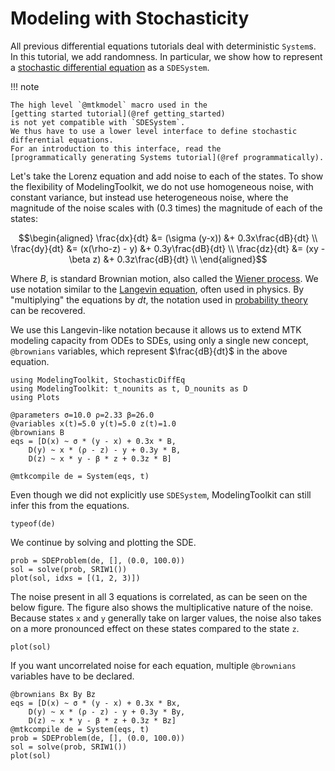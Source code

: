 # Modeling with Stochasticity

All previous differential equations tutorials deal with deterministic `System`s.
In this tutorial, we add randomness.
In particular, we show how to represent a
[stochastic differential equation](https://en.wikipedia.org/wiki/Stochastic_differential_equation)
as a `SDESystem`.

!!! note
    
    The high level `@mtkmodel` macro used in the
    [getting started tutorial](@ref getting_started)
    is not yet compatible with `SDESystem`.
    We thus have to use a lower level interface to define stochastic differential equations.
    For an introduction to this interface, read the
    [programmatically generating Systems tutorial](@ref programmatically).

Let's take the Lorenz equation and add noise to each of the states.
To show the flexibility of ModelingToolkit,
we do not use homogeneous noise, with constant variance,
but instead use heterogeneous noise,
where the magnitude of the noise scales with (0.3 times) the magnitude of each of the states:

```math
\begin{aligned}
\frac{dx}{dt} &= (\sigma (y-x))  &+ 0.3x\frac{dB}{dt} \\
\frac{dy}{dt} &= (x(\rho-z) - y) &+ 0.3y\frac{dB}{dt}  \\
\frac{dz}{dt} &= (xy - \beta z)  &+ 0.3z\frac{dB}{dt}  \\
\end{aligned}
```

Where $B$, is standard Brownian motion, also called the
[Wiener process](https://en.wikipedia.org/wiki/Wiener_process).
We use notation similar to the
[Langevin equation](https://en.wikipedia.org/wiki/Stochastic_differential_equation#Use_in_physics),
often used in physics.
By "multiplying" the equations by $dt$, the notation used in
[probability theory](https://en.wikipedia.org/wiki/Stochastic_differential_equation#Use_in_probability_and_mathematical_finance)
can be recovered.

We use this Langevin-like notation because it allows us to extend MTK modeling capacity from ODEs to SDEs,
using only a single new concept, `@brownians` variables, which represent $\frac{dB}{dt}$ in the above equation.

```@example SDE
using ModelingToolkit, StochasticDiffEq
using ModelingToolkit: t_nounits as t, D_nounits as D
using Plots

@parameters σ=10.0 ρ=2.33 β=26.0
@variables x(t)=5.0 y(t)=5.0 z(t)=1.0
@brownians B
eqs = [D(x) ~ σ * (y - x) + 0.3x * B,
    D(y) ~ x * (ρ - z) - y + 0.3y * B,
    D(z) ~ x * y - β * z + 0.3z * B]

@mtkcompile de = System(eqs, t)
```

Even though we did not explicitly use `SDESystem`, ModelingToolkit can still infer this from the equations.

```@example SDE
typeof(de)
```

We continue by solving and plotting the SDE.

```@example SDE
prob = SDEProblem(de, [], (0.0, 100.0))
sol = solve(prob, SRIW1())
plot(sol, idxs = [(1, 2, 3)])
```

The noise present in all 3 equations is correlated, as can be seen on the below figure.
The figure also shows the multiplicative nature of the noise.
Because states `x` and `y` generally take on larger values,
the noise also takes on a more pronounced effect on these states compared to the state `z`.

```@example SDE
plot(sol)
```

If you want uncorrelated noise for each equation,
multiple `@brownians` variables have to be declared.

```@example SDE
@brownians Bx By Bz
eqs = [D(x) ~ σ * (y - x) + 0.3x * Bx,
    D(y) ~ x * (ρ - z) - y + 0.3y * By,
    D(z) ~ x * y - β * z + 0.3z * Bz]
@mtkcompile de = System(eqs, t)
prob = SDEProblem(de, [], (0.0, 100.0))
sol = solve(prob, SRIW1())
plot(sol)
```

